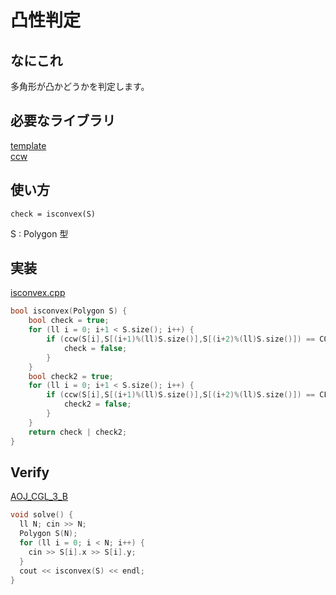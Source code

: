 # 凸性判定

## なにこれ
多角形が凸かどうかを判定します。

## 必要なライブラリ
[template](https://github.com/Oxojo/Oxojo-Library/blob/main/Geometry/template.md) <br>
[ccw](https://github.com/Oxojo/Oxojo-Library/blob/main/Geometry/ccw.md)

## 使い方
```
check = isconvex(S)
```
S : Polygon 型

## 実装
[isconvex.cpp](https://github.com/Oxojo/Oxojo-Library/blob/main/Geometry/template.md)
```cpp
bool isconvex(Polygon S) {
    bool check = true;
    for (ll i = 0; i+1 < S.size(); i++) {
        if (ccw(S[i],S[(i+1)%(ll)S.size()],S[(i+2)%(ll)S.size()]) == COUNTER_CLOCKWISE) {
            check = false;
        }
    }
    bool check2 = true;
    for (ll i = 0; i+1 < S.size(); i++) {
        if (ccw(S[i],S[(i+1)%(ll)S.size()],S[(i+2)%(ll)S.size()]) == CLOCKWISE) {
            check2 = false;
        }
    }
    return check | check2;
}
```

## Verify
[AOJ_CGL_3_B](https://onlinejudge.u-aizu.ac.jp/courses/library/4/CGL/all/CGL_3_B)
```cpp
void solve() {
  ll N; cin >> N;
  Polygon S(N);
  for (ll i = 0; i < N; i++) {
    cin >> S[i].x >> S[i].y;
  }
  cout << isconvex(S) << endl;
}
```
